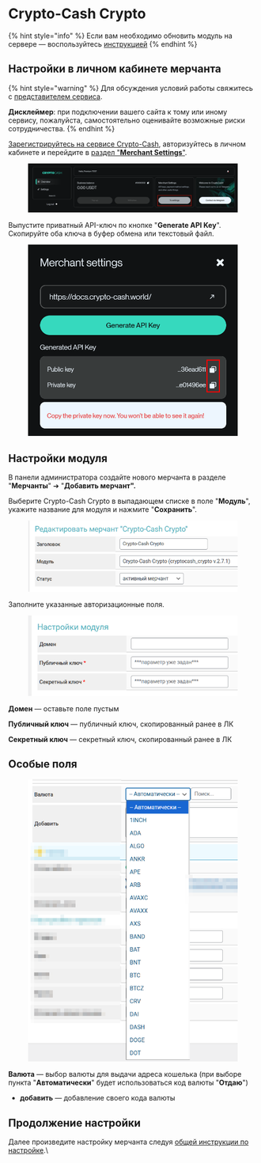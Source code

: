 # Crypto-Cash Crypto

{% hint style="info" %}
Если вам необходимо обновить модуль на сервере — воспользуйтесь [инструкцией](https://premium.gitbook.io/main/osnovnye-nastroiki/faq/obnovlenie-failov-skripta-na-servere/kak-obnovit-faily-na-servere#moduli-merchantov-i-avtovyplat)
{% endhint %}

## Настройки в личном кабинете мерчанта

{% hint style="warning" %}
Для обсуждения условий работы свяжитесь с [представителем сервиса](https://t.me/CCW_Admin).

**Дисклеймер**: при подключении вашего сайта к тому или иному сервису, пожалуйста, самостоятельно оценивайте возможные риски сотрудничества.
{% endhint %}

[Зарегистрируйтесь на сервисе Crypto-Cash](https://account.crypto-cash.world/registration), авторизуйтесь в личном кабинете и перейдите в [раздел "**Merchant Settings**"](https://account.crypto-cash.world/settings).

<figure><img src="../../../.gitbook/assets/image (1) (1) (1) (1) (1) (1) (1).png" alt=""><figcaption></figcaption></figure>

Выпустите приватный API-ключ по кнопке "**Generate API Key**". Скопируйте оба ключа в буфер обмена или текстовый файл.

<figure><img src="../../../.gitbook/assets/image (4) (1) (1).png" alt="" width="563"><figcaption></figcaption></figure>

## Настройки модуля

В панели администратора создайте нового мерчанта в разделе "**Мерчанты**" ➔ "**Добавить мерчант".**

Выберите Crypto-Cash Crypto в выпадающем списке в поле "**Модуль**", укажите название для модуля и нажмите "**Сохранить**".

<figure><img src="../../../.gitbook/assets/image (2216).png" alt="" width="482"><figcaption></figcaption></figure>

Заполните указанные авторизационные поля.

<figure><img src="../../../.gitbook/assets/image (1) (1) (1) (1) (1) (1) (1) (1) (1) (1) (1).png" alt="" width="437"><figcaption></figcaption></figure>

**Домен** — оставьте поле пустым

**Публичный ключ** — публичный ключ, скопированный ранее в ЛК

**Секретный ключ** — секретный ключ, скопированный ранее в ЛК

## Особые поля

<figure><img src="../../../.gitbook/assets/image (2217).png" alt="" width="437"><figcaption></figcaption></figure>

**Валюта** — выбор валюты для выдачи адреса кошелька (при выборе пункта "**Автоматически**" будет использоваться код валюты "**Отдаю**")

* **добавить** — добавление своего кода валюты

## Продолжение настройки

Далее произведите настройку мерчанта следуя [общей инструкции по настройке](https://premium.gitbook.io/rukovodstvo-polzovatelya/osnovnye-nastroiki/merchanty-i-avtovyplaty/merchanty/obshie-nastroiki-merchantov).\

